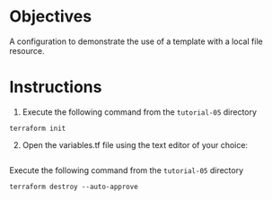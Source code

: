 # Objectives

A configuration to demonstrate the use of a template with a local file resource.

# Instructions

1. Execute the following command from the `tutorial-05` directory
```
terraform init 
```

2. Open the variables.tf file using the text editor of your choice:
```

```


Execute the following command from the `tutorial-05` directory
```
terraform destroy --auto-approve 
```
